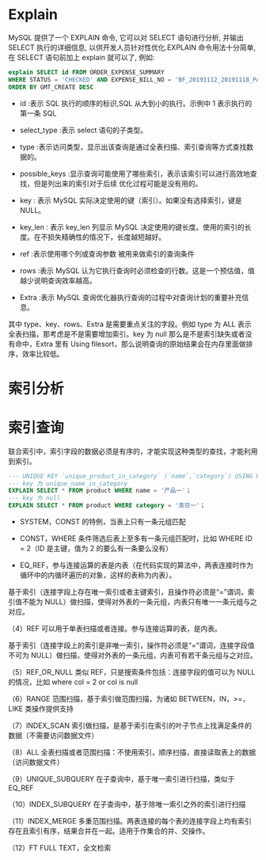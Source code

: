 # Explain

MySQL 提供了一个 EXPLAIN 命令, 它可以对 SELECT 语句进行分析, 并输出 SELECT 执行的详细信息, 以供开发人员针对性优化.EXPLAIN 命令用法十分简单, 在 SELECT 语句前加上 explain 就可以了, 例如:

```sql
explain SELECT id FROM ORDER_EXPENSE_SUMMARY
WHERE STATUS = 'CHECKED' AND EXPENSE_BILL_NO = 'BF_20191112_20191118_PAY_1'
ORDER BY GMT_CREATE DESC
```

- id :表示 SQL 执行的顺序的标识,SQL 从大到小的执行。示例中 1 表示执行的第一条 SQL

- select_type :表示 select 语句的子类型。

- type :表示访问类型，显示出该查询是通过全表扫描、索引查询等方式查找数据的。

- possible_keys :显示查询可能使用了哪些索引，表示该索引可以进行高效地查找，但是列出来的索引对于后续 优化过程可能是没有用的。

- key : 表示 MySQL 实际决定使用的键（索引）。如果没有选择索引，键是 NULL。

- key_len : 表示 key_len 列显示 MySQL 决定使用的键长度。使用的索引的长度。在不损失精确性的情况下，长度越短越好。

- ref :表示使用哪个列或查询参数 被用来做索引的查询条件

- rows :表示 MySQL 认为它执行查询时必须检查的行数。这是一个预估值，值越少说明查询效率越高。

- Extra :表示 MySQL 查询优化器执行查询的过程中对查询计划的重要补充信息。

其中 type、key、rows、Extra 是需要重点关注的字段。例如 type 为 ALL 表示全表扫描，那考虑是不是需要增加索引。key 为 null 那么是不是索引缺失或者没有命中，Extra 里有 Using filesort，那么说明查询的原始结果会在内存里面做排序，效率比较低。

# 索引分析

# 索引查询

联合索引中，索引字段的数据必须是有序的，才能实现这种类型的查找，才能利用到索引。

```sql
--- UNIQUE KEY `unique_product_in_category` (`name`,`category`) USING BTREE,
--- key 为 unique_name_in_category
EXPLAIN SELECT * FROM product WHERE name = '产品一'；
--- key 为 null
EXPLAIN SELECT * FROM product WHERE category = '类目一'；
```

- SYSTEM，CONST 的特例，当表上只有一条元组匹配

- CONST，WHERE 条件筛选后表上至多有一条元组匹配时，比如 WHERE ID = 2（ID 是主键，值为 2 的要么有一条要么没有）

- EQ_REF，参与连接运算的表是内表（在代码实现的算法中，两表连接时作为循环中的内循环遍历的对象，这样的表称为内表）。

基于索引（连接字段上存在唯一索引或者主键索引，且操作符必须是“=”谓词，索引值不能为 NULL）做扫描，使得对外表的一条元组，内表只有唯一一条元组与之对应。

（4）REF
可以用于单表扫描或者连接。参与连接运算的表，是内表。

基于索引（连接字段上的索引是非唯一索引，操作符必须是“=”谓词，连接字段值不可为 NULL）做扫描，使得对外表的一条元组，内表可有若干条元组与之对应。

（5）REF_OR_NULL
类似 REF，只是搜索条件包括：连接字段的值可以为 NULL 的情况，比如 where col = 2 or col is null

（6）RANGE
范围扫描，基于索引做范围扫描，为诸如 BETWEEN，IN，>=，LIKE 类操作提供支持

（7）INDEX_SCAN
索引做扫描，是基于索引在索引的叶子节点上找满足条件的数据（不需要访问数据文件）

（8）ALL
全表扫描或者范围扫描：不使用索引，顺序扫描，直接读取表上的数据（访问数据文件）

（9）UNIQUE_SUBQUERY
在子查询中，基于唯一索引进行扫描，类似于 EQ_REF

（10）INDEX_SUBQUERY
在子查询中，基于除唯一索引之外的索引进行扫描

（11）INDEX_MERGE
多重范围扫描。两表连接的每个表的连接字段上均有索引存在且索引有序，结果合并在一起。适用于作集合的并、交操作。

（12）FT
FULL TEXT，全文检索
